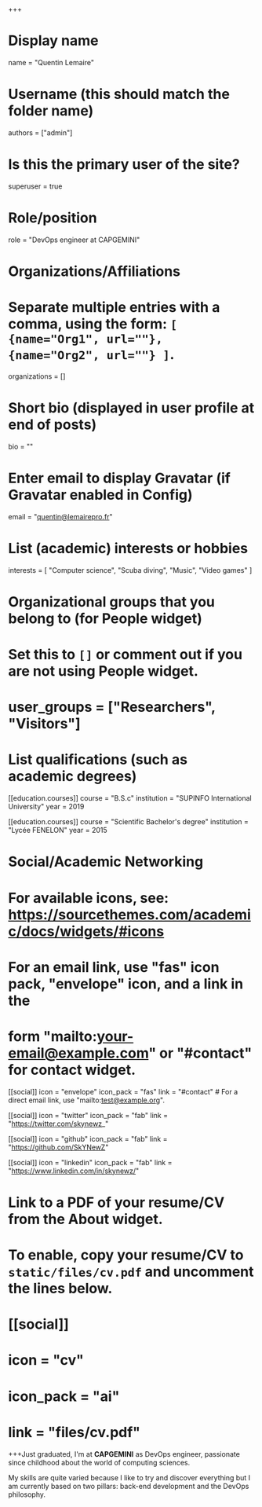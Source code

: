 +++
# Display name
name = "Quentin Lemaire"

# Username (this should match the folder name)
authors = ["admin"]

# Is this the primary user of the site?
superuser = true

# Role/position
role = "DevOps engineer at CAPGEMINI"

# Organizations/Affiliations
#   Separate multiple entries with a comma, using the form: `[ {name="Org1", url=""}, {name="Org2", url=""} ]`.
organizations = []

# Short bio (displayed in user profile at end of posts)
bio = ""

# Enter email to display Gravatar (if Gravatar enabled in Config)
email = "quentin@lemairepro.fr"

# List (academic) interests or hobbies
interests = [
    "Computer science",
    "Scuba diving",
    "Music",
    "Video games"
  ]

# Organizational groups that you belong to (for People widget)
#   Set this to `[]` or comment out if you are not using People widget.
# user_groups = ["Researchers", "Visitors"]

# List qualifications (such as academic degrees)
[[education.courses]]
  course = "B.S.c"
  institution = "SUPINFO International University"
  year = 2019

[[education.courses]]
  course = "Scientific Bachelor's degree"
  institution = "Lycée FENELON"
  year = 2015

# Social/Academic Networking
# For available icons, see: https://sourcethemes.com/academic/docs/widgets/#icons
#   For an email link, use "fas" icon pack, "envelope" icon, and a link in the
#   form "mailto:your-email@example.com" or "#contact" for contact widget.

[[social]]
  icon = "envelope"
  icon_pack = "fas"
  link = "#contact"  # For a direct email link, use "mailto:test@example.org".

[[social]]
  icon = "twitter"
  icon_pack = "fab"
  link = "https://twitter.com/skynewz_"

[[social]]
  icon = "github"
  icon_pack = "fab"
  link = "https://github.com/SkYNewZ"

[[social]]
  icon = "linkedin"
  icon_pack = "fab"
  link = "https://www.linkedin.com/in/skynewz/"

# Link to a PDF of your resume/CV from the About widget.
# To enable, copy your resume/CV to `static/files/cv.pdf` and uncomment the lines below.
# [[social]]
#   icon = "cv"
#   icon_pack = "ai"
#   link = "files/cv.pdf"

+++Just graduated, I'm at **CAPGEMINI** as DevOps engineer, passionate since childhood about the world of computing sciences.

My skills are quite varied because I like to try and discover everything but I am currently based on two pillars: back-end development and the DevOps philosophy.
